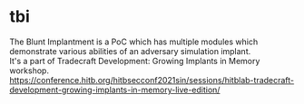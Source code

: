 # tbi
 The Blunt Implantment is a PoC which has multiple modules which demonstrate various abilities of an adversary simulation implant. <br>
 It's a part of Tradecraft Development: Growing Implants in Memory workshop. <br>
 https://conference.hitb.org/hitbsecconf2021sin/sessions/hitblab-tradecraft-development-growing-implants-in-memory-live-edition/

